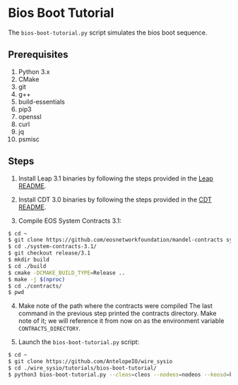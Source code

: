 # Bios Boot Tutorial

The `bios-boot-tutorial.py` script simulates the bios boot sequence.

## Prerequisites

1. Python 3.x
2. CMake
3. git
4. g++
5. build-essentials
6. pip3
7. openssl
8. curl
9. jq
10. psmisc

## Steps

1. Install Leap 3.1 binaries by following the steps provided in the [Leap README](https://github.com/AntelopeIO/wire_sysio/tree/release/3.1#software-installation).

2. Install CDT 3.0 binaries by following the steps provided in the [CDT README](https://github.com/AntelopeIO/cdt/tree/release/3.0#binary-releases).

3. Compile EOS System Contracts 3.1:

```bash
$ cd ~
$ git clone https://github.com/eosnetworkfoundation/mandel-contracts system-contracts-3.1
$ cd ./system-contracts-3.1/
$ git checkout release/3.1
$ mkdir build
$ cd ./build
$ cmake -DCMAKE_BUILD_TYPE=Release ..
$ make -j $(nproc)
$ cd ./contracts/
$ pwd
```

4. Make note of the path where the contracts were compiled
The last command in the previous step printed the contracts directory. Make note of it; we will reference it from now on as the environment variable `CONTRACTS_DIRECTORY`.

5. Launch the `bios-boot-tutorial.py` script:

```bash
$ cd ~
$ git clone https://github.com/AntelopeIO/wire_sysio
$ cd ./wire_sysio/tutorials/bios-boot-tutorial/
$ python3 bios-boot-tutorial.py --cleos=cleos --nodeos=nodeos --keosd=keosd --contracts-dir="${CONTRACTS_DIRECTORY}" -w -a
```
